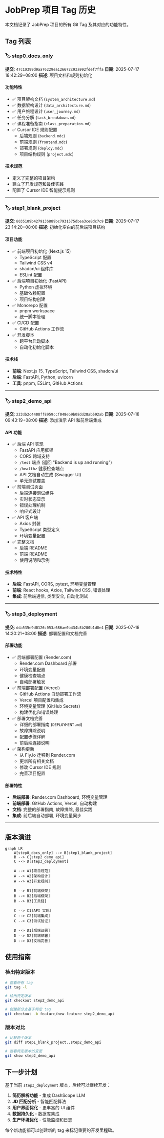 # JobPrep 项目 Tag 历史

本文档记录了 JobPrep 项目的所有 Git Tag 及其对应的功能特性。

## Tag 列表

### 🏷️ step0_docs_only

**提交**: `47c10399d9aa76229ea126672c93a992fdef7ffa`
**日期**: 2025-07-17 18:42:29+08:00
**描述**: 项目文档和规则初始化

#### 功能特性

- ✅ 项目架构文档 (`system_architecture.md`)
- ✅ 数据架构设计 (`data_architecture.md`)
- ✅ 用户旅程设计 (`user_journey.md`)
- ✅ 任务分解 (`task_breakdown.md`)
- ✅ 课程准备指南 (`class_preparation.md`)
- ✅ Cursor IDE 规则配置
  - 后端规则 (`backend.mdc`)
  - 前端规则 (`frontend.mdc`)
  - 部署规则 (`deploy.mdc`)
  - 项目结构规则 (`project.mdc`)

#### 技术规范

- 定义了完整的项目架构
- 建立了开发规范和最佳实践
- 配置了 Cursor IDE 智能提示规则

---

### 🏷️ step1_blank_project

**提交**: `8035109b427913b889bc7931575dbea3ce8dc7c9`
**日期**: 2025-07-17 23:14:20+08:00
**描述**: 初始化空白的前后端项目结构

#### 项目功能

- ✅ 前端项目初始化 (Next.js 15)
  - TypeScript 配置
  - Tailwind CSS v4
  - shadcn/ui 组件库
  - ESLint 配置
- ✅ 后端项目初始化 (FastAPI)
  - Python 虚拟环境
  - 基础依赖配置
  - 项目结构创建
- ✅ Monorepo 配置
  - pnpm workspace
  - 统一脚本管理
- ✅ CI/CD 配置
  - GitHub Actions 工作流
- ✅ 开发脚本
  - 跨平台启动脚本
  - 自动化初始化脚本

#### 技术栈

- **前端**: Next.js 15, TypeScript, Tailwind CSS, shadcn/ui
- **后端**: FastAPI, Python, uvicorn
- **工具**: pnpm, ESLint, GitHub Actions

---

### 🏷️ step2_demo_api

**提交**: `223db2c4408ff8959ccf048eb9b08dd28ab592ab`
**日期**: 2025-07-18 09:43:19+08:00
**描述**: 添加演示 API 和前后端集成

#### API 功能

- ✅ 后端 API 实现
  - FastAPI 应用框架
  - CORS 跨域支持
  - `/test` 端点 (返回 "Backend is up and running")
  - `/healthz` 健康检查端点
  - API 文档自动生成 (Swagger UI)
  - 单元测试覆盖
- ✅ 前端测试页面
  - 后端连接测试组件
  - 实时状态显示
  - 错误处理机制
  - 响应式设计
- ✅ API 客户端
  - Axios 封装
  - TypeScript 类型定义
  - 环境变量配置
- ✅ 完整文档
  - 后端 README
  - 前端 README
  - 使用说明和示例

#### 技术特性

- **后端**: FastAPI, CORS, pytest, 环境变量管理
- **前端**: React hooks, Axios, Tailwind CSS, 错误处理
- **集成**: 前后端通信, 类型安全, 自动化测试

---

### 🏷️ step3_deployment

**提交**: `dda535e9d0126c053a686ae0b434b3b200b1d8e4`
**日期**: 2025-07-18 14:20:21+08:00
**描述**: 部署配置和文档完善

#### 部署功能

- ✅ 后端部署配置 (Render.com)
  - Render.com Dashboard 部署
  - 环境变量配置
  - 健康检查端点
  - 自动部署触发
- ✅ 前端部署配置 (Vercel)
  - GitHub Actions 自动部署工作流
  - Vercel 项目配置和集成
  - 环境变量管理 (GitHub Secrets)
  - 构建优化和错误处理
- ✅ 部署文档完善
  - 详细的部署指南 (`DEPLOYMENT.md`)
  - 故障排除说明
  - 配置步骤详解
  - 前后端连接说明
- ✅ 架构更新
  - 从 Fly.io 迁移到 Render.com
  - 更新所有相关文档
  - 修改 Cursor IDE 规则
  - 完善项目配置

#### 部署特性

- **后端部署**: Render.com Dashboard, 环境变量管理
- **前端部署**: GitHub Actions, Vercel, 自动构建
- **文档**: 完整的部署指南, 故障排除, 最佳实践
- **集成**: 前后端自动部署, 环境变量同步

---

## 版本演进

```mermaid
graph LR
    A[step0_docs_only] --> B[step1_blank_project]
    B --> C[step2_demo_api]
    C --> D[step3_deployment]

    A --> A1[项目规范]
    A --> A2[架构设计]
    A --> A3[开发规则]

    B --> B1[前端框架]
    B --> B2[后端框架]
    B --> B3[工具链]

    C --> C1[API 实现]
    C --> C2[前端集成]
    C --> C3[测试验证]

    D --> D1[后端部署]
    D --> D2[前端部署]
    D --> D3[文档完善]
```

## 使用指南

### 检出特定版本

```bash
# 查看所有 tag
git tag -l

# 检出特定版本
git checkout step2_demo_api

# 创建新分支基于特定 tag
git checkout -b feature/new-feature step2_demo_api
```

### 版本对比

```bash
# 比较两个版本
git diff step1_blank_project..step2_demo_api

# 查看特定版本的变更
git show step2_demo_api
```

## 下一步计划

基于当前 `step3_deployment` 版本，后续可以继续开发：

1. **简历解析功能** - 集成 DashScope LLM
2. **JD 匹配分析** - 智能匹配算法
3. **用户界面优化** - 更丰富的 UI 组件
4. **数据持久化** - 数据库集成
5. **生产环境优化** - 性能监控和日志

每个新功能都可以创建新的 tag 来标记重要的开发里程碑。
